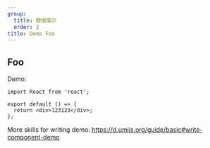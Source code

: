 ```yaml
---
group:
  title: 数据展示
  order: 2
title: Demo Foo
---
```


## Foo

Demo:

```tsx
import React from 'react';

export default () => {
  return <div>123123</div>;
};
```

More skills for writing demo: https://d.umijs.org/guide/basic#write-component-demo
